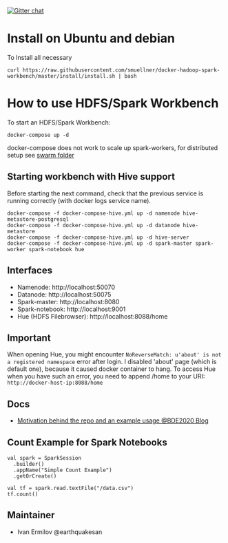 [![Gitter chat](https://badges.gitter.im/gitterHQ/gitter.png)](https://gitter.im/big-data-europe/docker-hadoop-spark-workbench)


# Install on Ubuntu and debian

To Install all necessary

```
curl https://raw.githubusercontent.com/smuellner/docker-hadoop-spark-workbench/master/install/install.sh | bash
```

# How to use HDFS/Spark Workbench

To start an HDFS/Spark Workbench:
```
docker-compose up -d
```

docker-compose does not work to scale up spark-workers, for distributed setup see [swarm folder](./swarm)

## Starting workbench with Hive support

Before starting the next command, check that the previous service is running correctly (with docker logs service name).
```
docker-compose -f docker-compose-hive.yml up -d namenode hive-metastore-postgresql
docker-compose -f docker-compose-hive.yml up -d datanode hive-metastore
docker-compose -f docker-compose-hive.yml up -d hive-server
docker-compose -f docker-compose-hive.yml up -d spark-master spark-worker spark-notebook hue
```

## Interfaces

* Namenode: http://localhost:50070
* Datanode: http://localhost:50075
* Spark-master: http://localhost:8080
* Spark-notebook: http://localhost:9001
* Hue (HDFS Filebrowser): http://localhost:8088/home

## Important

When opening Hue, you might encounter ```NoReverseMatch: u'about' is not a registered namespace``` error after login. I disabled 'about' page (which is default one), because it caused docker container to hang. To access Hue when you have such an error, you need to append /home to your URI: ```http://docker-host-ip:8088/home```

## Docs
* [Motivation behind the repo and an example usage @BDE2020 Blog](http://www.big-data-europe.eu/scalable-sparkhdfs-workbench-using-docker/)

## Count Example for Spark Notebooks
```
val spark = SparkSession
  .builder()
  .appName("Simple Count Example")
  .getOrCreate()

val tf = spark.read.textFile("/data.csv")
tf.count()
```

## Maintainer
* Ivan Ermilov @earthquakesan
